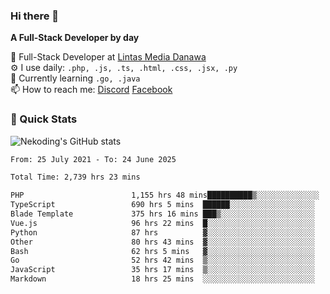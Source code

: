 ### Hi there 👋

**A Full-Stack Developer by day**

🔭 Full-Stack Developer at [Lintas Media Danawa](https://www.lintasmediadanawa.com/)  
⚙️ I use daily: `.php, .js, .ts, .html, .css, .jsx, .py`  
🌱 Currently learning `.go, .java`  
📫 How to reach me: [Discord](https://discordapp.com/users/984448732999327766)  [Facebook](https://fb.me/tyvandi)  

### 🚀 Quick Stats  

![Nekoding's GitHub stats](https://github-readme-stats.vercel.app/api?username=nekoding&show_icons=true)

<!--START_SECTION:waka-->

```txt
From: 25 July 2021 - To: 24 June 2025

Total Time: 2,739 hrs 23 mins

PHP                        1,155 hrs 48 mins██████████▒░░░░░░░░░░░░░░   40.98 %
TypeScript                 690 hrs 5 mins  ██████░░░░░░░░░░░░░░░░░░░   24.47 %
Blade Template             375 hrs 16 mins ███▒░░░░░░░░░░░░░░░░░░░░░   13.31 %
Vue.js                     96 hrs 22 mins  █░░░░░░░░░░░░░░░░░░░░░░░░   03.42 %
Python                     87 hrs          ▓░░░░░░░░░░░░░░░░░░░░░░░░   03.09 %
Other                      80 hrs 43 mins  ▓░░░░░░░░░░░░░░░░░░░░░░░░   02.86 %
Bash                       62 hrs 5 mins   ▓░░░░░░░░░░░░░░░░░░░░░░░░   02.20 %
Go                         52 hrs 42 mins  ▒░░░░░░░░░░░░░░░░░░░░░░░░   01.87 %
JavaScript                 35 hrs 17 mins  ▒░░░░░░░░░░░░░░░░░░░░░░░░   01.25 %
Markdown                   18 hrs 25 mins  ░░░░░░░░░░░░░░░░░░░░░░░░░   00.65 %
```

<!--END_SECTION:waka-->

<!--
**nekoding/nekoding** is a ✨ _special_ ✨ repository because its `README.md` (this file) appears on your GitHub profile.

Here are some ideas to get you started:

- 🔭 I’m currently working on ...
- 🌱 I’m currently learning ...
- 👯 I’m looking to collaborate on ...
- 🤔 I’m looking for help with ...
- 💬 Ask me about ...
- 📫 How to reach me: ...
- 😄 Pronouns: ...
- ⚡ Fun fact: ...
-->
